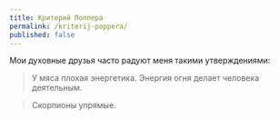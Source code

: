 ```yaml
---
title: Критерий Поппера
permalink: /kriterij-poppera/
published: false
---
```

Мои духовные друзья часто радуют меня такими утверждениями:

> У&nbsp;мяса плохая энергетика. Энергия огня делает человека деятельным.

> Скорпионы упрямые.
